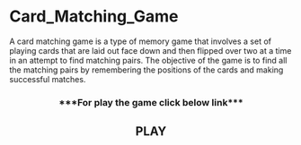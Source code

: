 # Card_Matching_Game
A card matching game is a type of memory game that involves a set of playing cards that are laid out face down and then flipped over two at a time in an attempt to find matching pairs. The objective of the game is to find all the matching pairs by remembering the positions of the cards and making successful matches.
<br>

<h3 align=center>***For play the game click below link*** </h3>

<h2 align=center><a style="text-decoration: none" href="https://shyam0880.github.io/Card_Matching_Game/"><botton>PLAY</botton></a></h2>
